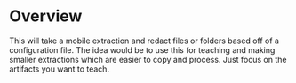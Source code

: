 # Overview
This will take a mobile extraction and redact files or folders based off of a configuration file. The idea would be to use this for teaching and making smaller extractions which are easier to copy and process. Just focus on the artifacts you want to teach.

